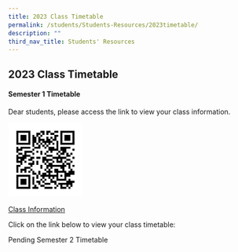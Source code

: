 ```yaml
---
title: 2023 Class Timetable
permalink: /students/Students-Resources/2023timetable/
description: ""
third_nav_title: Students' Resources
---
```

## 2023 Class Timetable&nbsp;

#### Semester 1 Timetable

Dear students, please access the link to view your class information.

<img src="/images/allears_qr_code.jpeg" style="width:30%">

[Class Information](https://forms.moe.edu.sg/auth)

Click on the link below to view your class timetable:

Pending Semester 2 Timetable